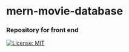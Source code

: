 # mern-movie-database

### Repository for front end

[![License: MIT](https://img.shields.io/badge/License-MIT-yellow.svg)](https://opensource.org/licenses/MIT)
